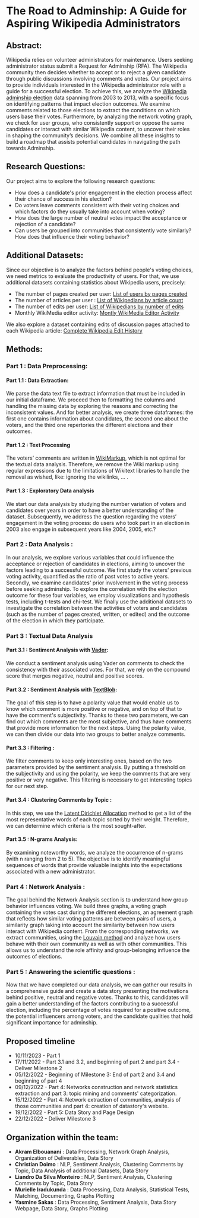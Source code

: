 # The Road to Adminship: A Guide for Aspiring Wikipedia Administrators


## Abstract: 
Wikipedia relies on volunteer administrators for maintenance. Users seeking administrator status submit a Request for Adminship (RFA). The Wikipedia community then decides whether to accept or to reject a given candidate through public discussions involving comments and votes. 
Our project aims to provide individuals interested in the Wikipedia administrator role with a guide for a successful election. To achieve this, we analyze the [Wikipedia adminship election](http://snap.stanford.edu/data/wiki-RfA.html) data spanning from 2003 to 2013, with a specific focus on identifying patterns that impact election outcomes. We examine comments related to those elections to extract the conditions on which users base their votes. Furthermore, by analyzing the network voting graph, we check for user groups, who consistently support or oppose the same candidates or interact with similar Wikipedia content, to uncover their roles in shaping the community’s decisions. 
We combine all these insights to build a roadmap that assists potential candidates in navigating the path towards Adminship.


## Research Questions:

Our project aims to explore the following research questions:
-  How does a candidate's prior engagement in the election process affect their chance of success in his election?
-  Do voters leave comments consistent with their voting choices and which factors do they usually take into account when voting?
-  How does the large number of neutral votes impact the acceptance or rejection of a candidate?
-  Can users be grouped into communities that consistently vote similarly? How does that influence their voting behavior?


## Additional Datasets:

Since our objective is to analyze the factors behind people's voting choices, we need metrics to evaluate the productivity of users. For that, we use additional datasets containing statistics about Wikipedia users, precisely: 

-  The number of pages created per user: [List of users by pages created](https://en.wikipedia.org/wiki/User:Bryan/List_of_users_by_pages_created) <br>
-  The number of articles per user : [List of Wikipedians by article count](https://en.wikipedia.org/wiki/Wikipedia:List_of_Wikipedians_by_article_count) <br>
-  The number of edits per user: [List of Wikipedians by number of edits](https://en.wikipedia.org/wiki/Wikipedia:List_of_Wikipedians_by_number_of_edits) <br>
-  Monthly WikiMedia editor activity: [Montly WikiMedia Editor Activity](https://data.world/wikimedia/monthly-wikimedia-editor-activity) <br>

We also explore a dataset containing edits of discussion pages attached to each Wikipedia article: [Complete Wikipedia Edit History](https://snap.stanford.edu/data/wiki-meta.html) <br>


## Methods:
### Part 1 : Data Preprocessing:
#### Part 1.1 : Data Extraction:
We parse the data text file to extract information that must be included in our initial dataframe. We proceed then to formatting the columns and handling the missing data by exploring the reasons and correcting the inconsistent values.
And for better analysis, we create three dataframes: the first one contains information about candidates, the second one about the voters, and the third one repertories the different elections and their outcomes.

#### Part 1.2 : Text Processing
The voters’ comments are written in [WikiMarkup](https://en.wikipedia.org/wiki/Help:Wikitext), which is not optimal for the textual data analysis. Therefore, we remove the Wiki markup using regular expressions due to the limitations of Wikitext libraries to handle the removal as wished, like: ignoring the wikilinks, … .

#### Part 1.3 : Exploratory Data analysis
We start our data analysis by studying  the number variation of voters and candidates over years in order to have a better understanding of the dataset. Subsequently, we address the question regarding the voters’ engagement  in the voting process: do users who took part in an election in 2003 also engage in subsequent years like 2004, 2005, etc.? 


### Part 2 : Data Analysis :  
In our analysis, we explore various variables that could influence the acceptance or rejection of candidates in elections, aiming to uncover the factors leading to a successful outcome. We first study the voters' previous voting activity, quantified as the ratio of past votes to active years. Secondly, we examine candidates' prior involvement in the voting process before seeking adminship. To explore the correlation with the election outcome for these four variables, we employ visualizations and hypothesis tests, including t-tests and chi-test.
We finally use the additional datasets to investigate the correlation between the activities of voters and candidates (such as the number of pages created, written, or edited) and the outcome of the election in which they participate.

### Part 3 : Textual Data Analysis
#### Part 3.1 : Sentiment Analysis with [Vader](https://medium.com/@rslavanyageetha/vader-a-comprehensive-guide-to-sentiment-analysis-in-python-c4f1868b0d2e): 
We conduct a sentiment analysis using Vader on comments to check the consistency with their associated votes. For that, we rely on the compound score that merges negative, neutral and positive scores. 

#### Part 3.2 : Sentiment Analysis with [TextBlob](https://textblob.readthedocs.io/en/dev/):
The goal of this step is to have a polarity  value that would enable us to know which comment is more positive or negative, and on top of that to have the comment's subjectivity. Thanks to these two parameters, we can find out which comments are the most subjective, and thus have comments that provide more information for the next steps. Using the polarity value, we can then divide our data into two groups to better analyze comments.

#### Part 3.3 : Filtering :
We filter comments to keep only interesting ones, based on the two parameters provided by the sentiment analysis. By putting a threshold on the subjectivity and using the polarity, we keep the comments that are very positive or very negative. This filtering is necessary to get interesting topics for our next step.

#### Part 3.4 : Clustering Comments by Topic :
In this step, we use the [Latent Dirichlet Allocation](https://en.wikipedia.org/wiki/Latent_Dirichlet_allocation) method to get a list of the most representative words of each topic sorted by their weight. Therefore, we can determine which criteria is the most sought-after.

#### Part 3.5 : N-grams Analysis:
By examining noteworthy words, we analyze the occurrence of n-grams (with n ranging from 2 to 5). The objective is to identify meaningful sequences of words that provide valuable insights into the expectations associated with a new administrator.

### Part 4 : Network Analysis :
The goal behind the Network Analysis section is to understand how group behavior influences voting.
We build three graphs, a voting graph containing the votes cast during the different elections, an agreement graph that reflects how similar voting patterns are between pairs of users, a similarity graph taking into account the similarity between how users interact with Wikipedia content.
From the corresponding networks, we extract communities, using the [Louvain method](https://en.wikipedia.org/wiki/Louvain_method) and analyze how users behave with their own community as well as with other communities. This allows us to understand the role affinity and group-belonging influence the outcomes of elections.

### Part 5 : Answering the scientific questions :
Now that we have completed our data analysis, we can gather our results in a comprehensive guide and create a data story presenting the motivations behind positive, neutral and negative votes. Thanks to this, candidates will gain a better understanding of the factors contributing to a successful election, including the percentage of votes required for a positive outcome, the potential influencers among voters, and the candidate qualities that hold significant importance for adminship. 

## Proposed timeline
-  10/11/2023 - Part 1
-  17/11/2022 - Part 3.1 and 3.2, and beginning of part 2 and part 3.4 - Deliver Milestone 2
-  05/12/2022 - Beginning of Milestone 3: End of part 2 and 3.4 and beginning of part 4
-  09/12/2022 - Part 4: Networks construction and network statistics extraction and part 3: topic mining and comments' categorization.     
-  15/12/2022 - Part 4: Network extraction of communities, analysis of those communities and part 4: creation of datastory's website. 
-  19/12/2022 - Part 5: Data Story and Page Design
-  22/12/2022 - Deliver Milestone 3

## Organization within the team:

-  **Akram Elbouanani** : Data Processing, Network Graph Analysis, Organization of Deliverables, Data Story
-  **Christian Doimo** : NLP, Sentiment Analysis, Clustering Comments by Topic, Data Analysis of additional Datasets, Data Story
-  **Liandro Da Silva Monteiro** : NLP, Sentiment Analysis, Clustering Comments by Topic, Data Story
-  **Murielle Iradukunda** : Data Processing, Data Analysis, Statistical Tests, Matching, Documenting, Graphs Plotting
-  **Yasmine Sakas** : Data Processing, Sentiment Analysis, Data Story Webpage, Data Story, Graphs Plotting



